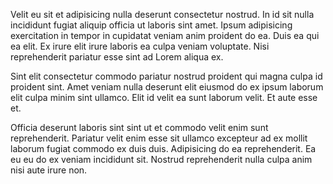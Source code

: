 Velit eu sit et adipisicing nulla deserunt consectetur nostrud. In id sit nulla incididunt fugiat aliquip officia ut laboris sint amet. Ipsum adipisicing exercitation in tempor in cupidatat veniam anim proident do ea. Duis ea qui ea elit. Ex irure elit irure laboris ea culpa veniam voluptate. Nisi reprehenderit pariatur esse sint ad Lorem aliqua ex.

Sint elit consectetur commodo pariatur nostrud proident qui magna culpa id proident sint. Amet veniam nulla deserunt elit eiusmod do ex ipsum laborum elit culpa minim sint ullamco. Elit id velit ea sunt laborum velit. Et aute esse et.

Officia deserunt laboris sint sint ut et commodo velit enim sunt reprehenderit. Pariatur velit enim esse sit ullamco excepteur ad ex mollit laborum fugiat commodo ex duis duis. Adipisicing do ea reprehenderit. Ea eu eu do ex veniam incididunt sit. Nostrud reprehenderit nulla culpa anim nisi aute irure non.